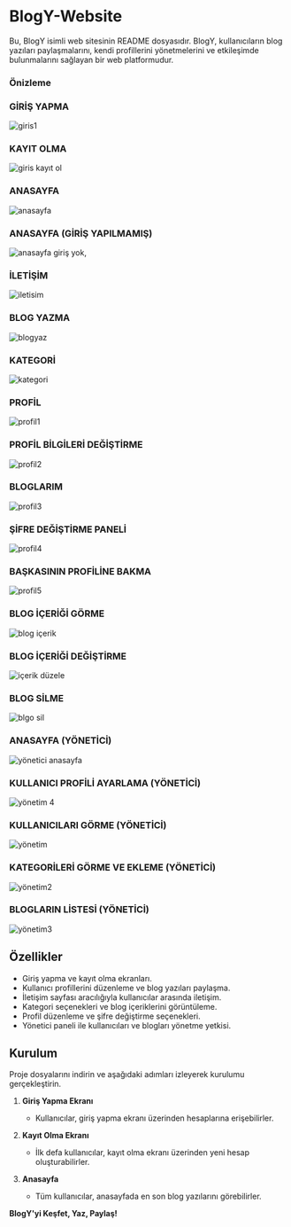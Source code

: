 # BlogY-Website

Bu, BlogY isimli web sitesinin README dosyasıdır. BlogY, kullanıcıların blog yazıları paylaşmalarını, kendi profillerini yönetmelerini ve etkileşimde bulunmalarını sağlayan bir web platformudur.

### Önizleme


### GİRİŞ YAPMA
![giris1](https://github.com/ogzhnylcn/BlogY-Website/assets/96052998/0ed9b7a8-f391-4c56-ad91-0cc91f4c6497)

### KAYIT OLMA
![giris kayıt ol](https://github.com/ogzhnylcn/BlogY-Website/assets/96052998/ecf24c93-c597-4f22-98ee-3e5553719b15)

### ANASAYFA
![anasayfa](https://github.com/ogzhnylcn/BlogY-Website/assets/96052998/48fdfe0c-f28a-4d3f-bb18-c968c2ecc898)

### ANASAYFA (GİRİŞ YAPILMAMIŞ)
![anasayfa giriş yok,](https://github.com/ogzhnylcn/BlogY-Website/assets/96052998/f01feec0-e8a7-4df7-a26f-e80e3d06e5bf)

### İLETİŞİM

![iletisim](https://github.com/ogzhnylcn/BlogY-Website/assets/96052998/8a6e5246-cdbc-4227-b685-f7ee2ba89b4f)

### BLOG YAZMA
![blogyaz](https://github.com/ogzhnylcn/BlogY-Website/assets/96052998/543b9346-428f-4f71-b138-2d3c884b01de)


### KATEGORİ
![kategori](https://github.com/ogzhnylcn/BlogY-Website/assets/96052998/ac36b73e-c5c2-41cb-8608-3c213d1ab982)

### PROFİL
![profil1](https://github.com/ogzhnylcn/BlogY-Website/assets/96052998/01fc2a0b-8521-4b0c-a126-24c1cb2a9788)

### PROFİL BİLGİLERİ DEĞİŞTİRME
![profil2](https://github.com/ogzhnylcn/BlogY-Website/assets/96052998/65d2c63d-ac31-409b-9e76-7aefd482dee9)

### BLOGLARIM
![profil3](https://github.com/ogzhnylcn/BlogY-Website/assets/96052998/e515b29c-2030-4315-8c43-3d29899e1d02)

### ŞİFRE DEĞİŞTİRME PANELİ
![profil4](https://github.com/ogzhnylcn/BlogY-Website/assets/96052998/b398e660-8ec2-46d0-a8c1-785c92998273)

### BAŞKASININ PROFİLİNE BAKMA
![profil5](https://github.com/ogzhnylcn/BlogY-Website/assets/96052998/dbaec6ff-4e95-4daa-be7b-664cc787f34d)

### BLOG İÇERİĞİ GÖRME
![blog içerik](https://github.com/ogzhnylcn/BlogY-Website/assets/96052998/6c900e80-d8fd-478a-b6c9-62dc9f80ae8e)

### BLOG İÇERİĞİ DEĞİŞTİRME
![içerik düzele](https://github.com/ogzhnylcn/BlogY-Website/assets/96052998/36197a03-430f-42c3-aecd-a07dbac021f0)

### BLOG SİLME
![blgo sil](https://github.com/ogzhnylcn/BlogY-Website/assets/96052998/acb22e33-28b9-4e64-8ae0-9c112522a2c4)

### ANASAYFA (YÖNETİCİ)
![yönetici anasayfa](https://github.com/ogzhnylcn/BlogY-Website/assets/96052998/17a005d5-6103-45ea-bdff-d27665d03099)

### KULLANICI PROFİLİ AYARLAMA (YÖNETİCİ)
![yönetim 4](https://github.com/ogzhnylcn/BlogY-Website/assets/96052998/1207bc99-f84e-4dcd-8f15-d1c11515f2c4)

### KULLANICILARI GÖRME (YÖNETİCİ)
![yönetim](https://github.com/ogzhnylcn/BlogY-Website/assets/96052998/24b27511-d2cc-44ff-935e-718b245dd5fd)

### KATEGORİLERİ GÖRME VE EKLEME (YÖNETİCİ)
![yönetim2](https://github.com/ogzhnylcn/BlogY-Website/assets/96052998/588bfed5-3f69-408c-bc4e-36ba16e7d193)

### BLOGLARIN LİSTESİ (YÖNETİCİ)
![yönetim3](https://github.com/ogzhnylcn/BlogY-Website/assets/96052998/9cd78b9f-1df2-4191-bc0a-77956857df8b)

## Özellikler

- Giriş yapma ve kayıt olma ekranları.
- Kullanıcı profillerini düzenleme ve blog yazıları paylaşma.
- İletişim sayfası aracılığıyla kullanıcılar arasında iletişim.
- Kategori seçenekleri ve blog içeriklerini görüntüleme.
- Profil düzenleme ve şifre değiştirme seçenekleri.
- Yönetici paneli ile kullanıcıları ve blogları yönetme yetkisi.

## Kurulum

Proje dosyalarını indirin ve aşağıdaki adımları izleyerek kurulumu gerçekleştirin.

1. **Giriş Yapma Ekranı**
   - Kullanıcılar, giriş yapma ekranı üzerinden hesaplarına erişebilirler.

2. **Kayıt Olma Ekranı**
   - İlk defa kullanıcılar, kayıt olma ekranı üzerinden yeni hesap oluşturabilirler.

3. **Anasayfa**
   - Tüm kullanıcılar, anasayfada en son blog yazılarını görebilirler.





**BlogY'yi Keşfet, Yaz, Paylaş!**


